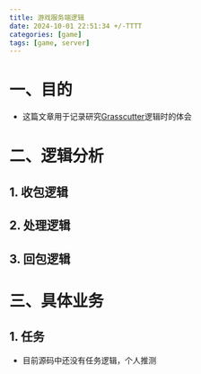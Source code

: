```yaml
---
title: 游戏服务端逻辑
date: 2024-10-01 22:51:34 +/-TTTT
categories: [game]
tags: [game, server]
---
```


# 一、目的

- 这篇文章用于记录研究[Grasscutter](https://github.com/Grasscutters/Grasscutter)逻辑时的体会

# 二、逻辑分析

## 1. 收包逻辑

## 2. 处理逻辑

## 3. 回包逻辑

# 三、具体业务

## 1. 任务
- 目前源码中还没有任务逻辑，个人推测

